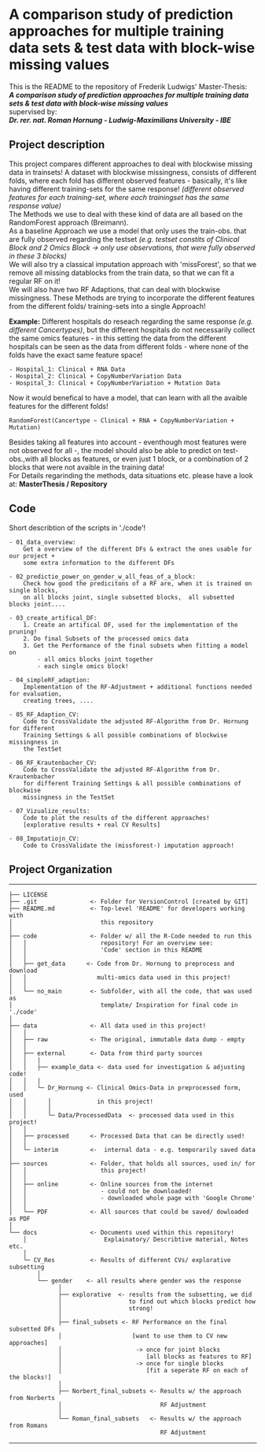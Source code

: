 # A comparison study of prediction approaches for multiple training data sets & test data with block-wise missing values
This is the README to the repository of Frederik Ludwigs' Master-Thesis: <br>
***A comparison study of prediction approaches for multiple training data sets & test data with block-wise missing values*** <br> 
supervised by: <br>
***Dr. rer. nat. Roman Hornung - Ludwig-Maximilians University - IBE***

## Project description
This project compares different approaches to deal with blockwise missing data in trainsets!  A dataset with blockwise missingness, consists of different folds, where each fold has different observed features - basically, it's like having different training-sets for the same response! *(different observed features for each training-set, where each trainingset has the same response value)* <br> 
The Methods we use to deal with these kind of data are all based on the RandomForest approach (Breimann). <br> 
As a baseline Approach we use a model that only uses the train-obs. that are fully observed regarding the testset *(e.g. testset constits of Clinical Block and 2 Omics Block -> only use observations, that were fully observed in these 3 blocks)* <br>
We will also try a classical imputation approach with 'missForest', so that we remove all missing datablocks from the train data, so that we can fit a regular RF on it! <br>
We will also have two RF Adaptions, that can deal with blockwise missingness. These Methods are trying to incorporate the different features from the different folds/ training-sets into a single Approach!

**Example:**
Different hospitals do reseach regarding the same response *(e.g. different Cancertypes)*, but the different hospitals do not necessarily collect the same omics features - in this setting the data from the different hospitals can be seen as the data from different folds - where none of the folds have the exact same feature space!
``` 
- Hospital_1: Clinical + RNA Data
- Hospital_2: Clinical + CopyNumberVariation Data
- Hospital_3: Clinical + CopyNumberVariation + Mutation Data
```
Now it would benefical to have a model, that can learn with all the avaible features for the different folds!
```
RandomForest(Cancertype ~ Clinical + RNA + CopyNumberVariation + Mutation) 
```
Besides taking all features into account - eventhough most features were not observed for all -, the model should also be able to predict on test-obs.,with all blocks as features, or even just 1 block, or a combination of 2 blocks that were not avaible in the training data!
<br>
For Details regarinding the methods, data situations etc. please have a look at: **MasterThesis / Repository**

## Code
Short describtion of the scripts in './code'!
``` 
- 01_data_overview: 
    Get a overview of the different DFs & extract the ones usable for our project + 
    some extra information to the different DFs

- 02_predictie_power_on_gender_w_all_feas_of_a_block:
    Check how good the predicitons of a RF are, when it is trained on single blocks, 
    on all blocks joint, single subsetted blocks,  all subsetted blocks joint....

- 03_create_artifical_DF:   
    1. Create an artifical DF, used for the implementation of the pruning!
    2. Do final Subsets of the processed omics data
    3. Get the Performance of the final subsets when fitting a model on
        - all omics blocks joint together
        - each single omics block! 

- 04_simpleRF_adaption:
    Implementation of the RF-Adjustment + additional functions needed for evaluation,
    creating trees, ....

- 05_RF_Adaption_CV:
    Code to CrossValidate the adjusted RF-Algorithm from Dr. Hornung for different
    Training Settings & all possible combinations of blockwise missingness in 
    the TestSet

- 06_RF_Krautenbacher_CV:
    Code to CrossValidate the adjusted RF-Algorithm from Dr. Krautenbacher 
    for different Training Settings & all possible combinations of blockwise 
    missingness in the TestSet

- 07_Vizualize_results:
    Code to plot the results of the different approaches!
    [explorative results + real CV Results]

- 08_Imputatiojn_CV:
    Code to CrossValidate the (missforest-) imputation approach! 
```

## Project Organization
------------
    ├── LICENSE
    ├── .git               <- Folder for VersionControl [created by GIT]
    ├── README.md          <- Top-level 'README' for developers working with
    │                         this repository
    │
    ├── code               <- Folder w/ all the R-Code needed to run this 
    │   │                     repository! For an overview see:
    │   │                     'Code' section in this README
    │   │
    │   ├── get_data      <- Code from Dr. Hornung to preprocess and download 
    │   │                    multi-omics data used in this project!
    │   │     
    │   └── no_main        <- Subfolder, with all the code, that was used as 
    │                         template/ Inspiration for final code in './code'
    │  
    ├── data               <- All data used in this project!
    │   │   
    │   ├── raw            <- The original, immutable data dump - empty
    │   │
    │   ├── external       <- Data from third party sources
    │   │   | 
    │   │   ├── example_data <- data used for investigation & adjusting code!
    │   │   | 
    │   │   └─ Dr_Hornung <- Clinical Omics-Data in preprocessed form, used
    │   │      │             in this project!
    │   │      │
    │   │      └─ Data/ProcessedData  <- processed data used in this project!
    │   │
    │   ├── processed      <- Processed Data that can be directly used!
    │   │
    │   └─ interim         <-  internal data - e.g. temporarily saved data
    │ 
    ├── sources            <- Folder, that holds all sources, used in/ for
    │   │                     this project!
    │   │   
    │   ├── online         <- Online sources from the internet 
    │   │                     - could not be downloaded!
    │   │                     - downloaded whole page with 'Google Chrome'
    │   │
    │   └── PDF            <- All sources that could be saved/ dowloaded as PDF
    │
    └── docs               <- Documents used within this repository! 
        │                      Explainatory/ Describtive material, Notes etc.
        │ 
        └─ CV_Res          <- Results of different CVs/ explorative subsetting 
            │
            └── gender    <- all results where gender was the response
                  │
                  ├── explorative  <- results from the subsetting, we did 
                  │                   to find out which blocks predict how
                  │                   strong!
                  │
                  ├── final_subsets <- RF Performance on the final subsetted DFs
                  │                    [want to use them to CV new approaches]
                  │                     -> once for joint blocks
                  │                        [all blocks as features to RF]
                  │                     -> once for single blocks
                  │                        [fit a seperate RF on each of the blocks!] 
                  │
                  ├── Norbert_final_subsets <- Results w/ the approach from Norberts
                  │                            RF Adjustment 
                  │
                  └── Roman_final_subsets   <- Results w/ the approach from Romans
                                               RF Adjustment
-------- 
